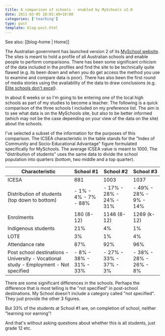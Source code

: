 ```yaml
---
title: A comparison of schools - enabled by MySchools v2.0
date: 2011-03-05 18:01:49+10:00
categories: ['teaching']
type: post
template: blog-post.html
---
```


See also: [[blog-home | Home]]

The Australian government has launched version 2 of its [MySchool website](http://www.myschool.edu.au). The sites is meant to hold a profile of all Australian schools and enable people to perform comparisons. There has been some significant criticism of the data included in the profiles and find the site to be technically quite flawed (e.g. its been down and when you do get access the method you use to examine and compare data is poor). There has also been the first round of media stories using the availability of the data to draw conclusions (e.g. [Elite schools don't excel](http://www.theaustralian.com.au/national-affairs/elite-school-students-dont-excel/story-fn59niix-1226016177993)).

In about 6 weeks or so I'm going to be entering one of the local high schools as part of my studies to become a teacher. The following is a quick comparison of the three schools I included on my preference list. The aim is to see what data is on the MySchools site, but also to be better informed (which may not be the case depending on your view of the data on the site) about the schools.

I've selected a subset of the information for the purposes of this comparison. The ICSEA characteristic in the table stands for the "Index of Community and Socio-Educational Advantage" figure formulated specifically for MySchools. The average ICSEA value is meant to 1000. The "distribution of students" uses the same data to divide the school population into quarters (bottom, two middle and a top quarter).

| Characteristic | School #1 | School #2 | School #3 |
| --- | --- | --- | --- |
| ICESA | 881 | 1003 | 1037 |
| Distribution of students (top down to bottom) |   - 1% - 4% - 7% - 88%   |   - 17% - 28% - 24% - 31%   |   - 49% - 28% - 9% - 14%   |
| Enrolments | 180 (8-12) | 1146 (8-12) | 1269 (k-12) |
| Indigenous students | 21% | 4% | 1% |
| LOTE | 3% | 1% | 4% |
| Attendance rate | 87% | 92% | 96% |
| Post school destinations  - University - Vocational study - Employment - Not specified   |     - 8% - 38% - 31% - 33%   |     - 27% - 33% - 37% - 3%   |     - 38% - 28% - 26% - 8%   |

There are some significant differences in the schools. Perhaps the difference that is most telling is the "not specified" in post-school destinations. My School doesn't include a category called "not specified". They just provide the other 3 figures.

But 33% of the students at School #1 are, on completion of school, neither "learning nor earning"!

And that's without asking questions about whether this is all students, just grade 12 etc.
